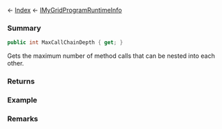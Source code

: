 ← [Index](Api-Index) ← [IMyGridProgramRuntimeInfo](Sandbox.ModAPI.Ingame.IMyGridProgramRuntimeInfo)

### Summary

```csharp
public int MaxCallChainDepth { get; }
```

Gets the maximum number of method calls that can be nested into each other.

### Returns

### Example

### Remarks

